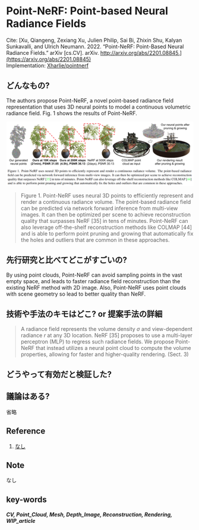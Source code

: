 # Point-NeRF: Point-based Neural Radiance Fields

Cite: [Xu, Qiangeng, Zexiang Xu, Julien Philip, Sai Bi, Zhixin Shu, Kalyan Sunkavalli, and Ulrich Neumann. 2022. “Point-NeRF: Point-Based Neural Radiance Fields.” arXiv [cs.CV]. arXiv. http://arxiv.org/abs/2201.08845.](https://arxiv.org/abs/2201.08845)  
Implementation: [Xharlie/pointnerf](https://github.com/Xharlie/pointnerf)  

## どんなもの?
The authors propose Point-NeRF, a novel point-based radiance field representation that uses 3D neural points to model a continuous volumetric radiance field. Fig. 1 shows the results of Point-NeRF.

![fig1](img/PPNRF/fig1.png)

> Figure 1. Point-NeRF uses neural 3D points to efficiently represent and render a continuous radiance volume. The point-based radiance field can be predicted via network forward inference from multi-view images. It can then be optimized per scene to achieve reconstruction quality that surpasses NeRF [35] in tens of minutes. Point-NeRF can also leverage off-the-shelf reconstruction methods like COLMAP [44] and is able to perform point pruning and growing that automatically fix the holes and outliers that are common in these approaches. 

## 先行研究と比べてどこがすごいの?
By using point clouds, Point-NeRF can avoid sampling points in the vast empty space, and leads to faster radiance field reconstruction than the existing NeRF method with 2D image. Also, Point-NeRF uses point clouds with scene geometry so lead to better quality than NeRF.

## 技術や手法のキモはどこ? or 提案手法の詳細
> A radiance field represents the volume density $\sigma$ and view-dependent radiance $r$ at any 3D location. NeRF [35] proposes to use a multi-layer perceptron (MLP) to regress such radiance fields. We propose Point-NeRF that instead utilizes a neural point cloud to compute the volume properties, allowing for faster and higher-quality rendering. (Sect. 3)


## どうやって有効だと検証した?

## 議論はある?
省略

## Reference
1. [なし]()

## Note
なし

## key-words
##### CV, Point_Cloud, Mesh, Depth_Image, Reconstruction, Rendering, WIP_article


